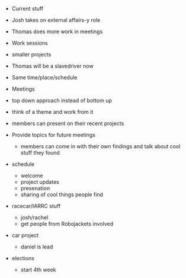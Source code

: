  - Current stuff
  - Josh takes on external affairs-y role
  - Thomas does more work in meetings
 
 - Work sessions
  - smaller projects
  - Thomas will be a slavedriver now
  - Same time/place/schedule
  
 - Meetings
  - top down approach instead of bottom up
  - think of a theme and work from it
  - members can present on their recent projects
  - Provide topics for future meetings
    - members can come in with their own findings and talk about cool stuff they found
  - schedule
    - welcome
    - project updates
    - presenation
    - sharing of cool things people find
 
 - racecar/IARRC stuff
    - josh/rachel
    - get people from Robojackets involved
    
 - car project
    - daniel is lead
    
 - elections
    - start 4th week
 
